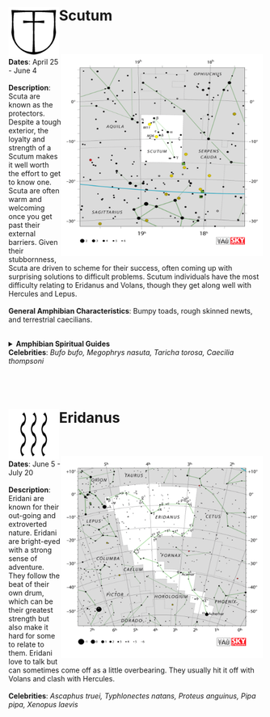 <h1><p> Scutum <img align="left" width="100" valign="middle" halign="middle" height="100" src="constellations/Scutum_sign.png"> </p></h1><br />
<p width="300" height="300"> <img align="right" width="400" height="400" src="constellations/Scutum.png"/> 
  <b>Dates</b>: April 25 - June 4  <br /> <br /> 
  <b>Description</b>: Scuta are known as the protectors. Despite a tough exterior, the loyalty and strength of a Scutum makes it well worth the effort to get to know one. Scuta are often warm and welcoming once you get past their external barriers. Given their stubbornness, Scuta are driven to scheme for their success, often coming up with surprising solutions to difficult problems. Scutum individuals have the most difficulty relating to Eridanus and Volans, though they get along well with Hercules and Lepus. <br /><br /> 
  <b>General Amphibian Characteristics</b>: Bumpy toads, rough skinned newts, and terrestrial caecilians.<br /> <br />
<details> 
  <summary><b>Amphibian Spiritual Guides</b></summary>
   <a href="https://amphibiaweb.org/lists/Bufonidae.shtml">Bufonidae</a>, Megophryidae, Brachycephalidae, Alytidae, Salamandridae, Caeciliidae
</details> 
  <b>Celebrities</b>: <i>Bufo bufo, Megophrys nasuta, Taricha torosa, Caecilia thompsoni</i> </p> <br /> <br />
  
  
<h1><p align="left" width="100" height="100"> Eridanus <img align="left" valign="middle" width="100" height="100" src="constellations/Eridanus_sign.png"> </p></h1><br />
<p width="300" height="300"> <img align="right" width="400" height="400" src="constellations/Eridanus.png"/> 
  <b>Dates</b>: June 5 - July 20  <br /> <br /> 
  <b>Description</b>: Eridani are known for their out-going and extroverted nature. Eridani are bright-eyed with a strong sense of adventure. They follow the beat of their own drum, which can be their greatest strength but also make it hard for some to relate to them. Eridani love to talk but can sometimes come off as a little overbearing. They usually hit it off with Volans and clash with Hercules.  <br /><br /> 
  <b>Celebrities</b>: <i>Ascaphus truei, Typhlonectes natans, Proteus anguinus, Pipa pipa, Xenopus laevis </i> </p> <br />



